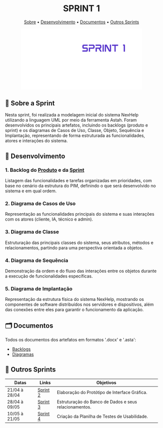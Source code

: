 <h1 align="center" style="font-weight: bold;">SPRINT 1</h1>

<p align="center">
 <a href="#about">Sobre</a> • 
 <a href="#desenv">Desenvolvimento</a> • 
  <a href="#docs">Documentos</a> • 
  <a href="#calendar">Outros Sprints</a>
</p>

<p align="center">
    <img src="https://github.com/lucasconde16/pim3/blob/main/Imagens/sprint1_git.png" alt="NexHelp" width="400px">
</p>

<h2 id="about">📌 Sobre a Sprint</h2>

Nesta sprint, foi realizada a modelagem inicial do sistema NexHelp utilizando a linguagem UML por meio da ferramenta Astah. Foram desenvolvidos os principais artefatos, incluindo os backlogs (produto e sprint) e os diagramas de Casos de Uso, Classe, Objeto, Sequência e Implantação, representando de forma estruturada as funcionalidades, atores e interações do sistema.

<h2 id="desenv">📝 Desenvolvimento</h2>

### 1. Backlog do [Produto](https://github.com/lucasconde16/pim3/blob/Sprint-1/Backlogs/backlog_do_produto.pdf) e da [Sprint](https://github.com/lucasconde16/pim3/blob/Sprint-1/Backlogs/backlog_da_sprint.pdf)

Listagem das funcionalidades e tarefas organizadas em prioridades, com base no cenário da estrutura do PIM, definindo o que será desenvolvido no sistema e em qual ordem.

### 2. Diagrama de Casos de Uso

Representação as funcionalidades principais do sistema e suas interações com os atores (cliente, IA, técnico e admin).

### 3. Diagrama de Classe 

Estruturação das principais classes do sistema, seus atributos, métodos e relacionamentos, partindo para uma perspectiva orientada a objetos.

### 4. Diagrama de Sequência

Demonstração da ordem e do fluxo das interações entre os objetos durante a execução de funcionalidades específicas.

### 5. Diagrama de Implantação

Representação da estrutura física do sistema NexHelp, mostrando os componentes de software distribuídos nos servidores e dispositivos, além das conexões entre eles para garantir o funcionamento da aplicação.

<h2 id="docs">🗂️ Documentos</h2>

Todos os documentos dos artefatos em formatos '.docx' e '.asta':
- [Backlogs](https://github.com/lucasconde16/pim3/tree/Sprint-1/Backlogs) 
- [Diagramas](https://github.com/lucasconde16/pim3/blob/main/Diagramas/diagramas_uml.asta) 

<h2 id="calendar">📅 Outros Sprints</h2>

| Datas | Links | Objetivos            
|----------------------|-------------------|----------------------------------
| 21/04 à 28/04 | [Sprint 2](https://github.com/lucasconde16/pim3/tree/Sprint-2) | Elaboração do Protótipo de Interface Gráfica.
| 28/04 à 09/05 | [Sprint 3](https://github.com/lucasconde16/pim3/tree/Sprint-3) | Estruturação do Banco de Dados e seus relacionamentos.
| 10/05 à 21/05 | [Sprint 4](https://github.com/lucasconde16/pim3/tree/Sprint-4) | Criação da Planilha de Testes de Usabilidade.
